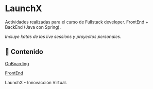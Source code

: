 # LaunchX

Actividades realizadas para el curso de Fullstack developer. FrontEnd + BackEnd
(Java con Spring).

_Incluye katas de los live sessions y proyectos personales._

## 📖 Contenido

[OnBoarding](./OnBoarding/)

[FrontEnd](./FrontEnd/)

LaunchX - Innovacción Virtual.